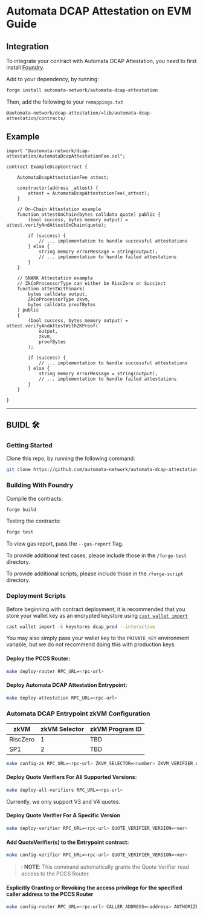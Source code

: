 # Automata DCAP Attestation on EVM Guide

## Integration

To integrate your contract with Automata DCAP Attestation, you need to first install [Foundry](https://book.getfoundry.sh/getting-started/installation).

Add to your dependency, by running:

```bash
forge install automata-network/automata-dcap-attestation
```

Then, add the following to your `remappings.txt`

```
@automata-network/dcap-attestation/=lib/automata-dcap-attestation/contracts/
```

## Example

```solidity
import "@automata-network/dcap-attestation/AutomataDcapAttestationFee.sol";

contract ExampleDcapContract {

    AutomataDcapAttestationFee attest;

    constructor(address _attest) {
        attest = AutomataDcapAttestationFee(_attest);
    }

    // On-Chain Attestation example
    function attestOnChain(bytes calldata quote) public {
        (bool success, bytes memory output) = attest.verifyAndAttestOnChain(quote);

        if (success) {
            // ... implementation to handle successful attestations
        } else {
            string memory errorMessage = string(output);
            // ... implementation to handle failed attestations
        }
    }

    // SNARK Attestation example
    // ZkCoProcessorType can either be RiscZero or Succinct
    function attestWithSnark(
        bytes calldata output,
        ZkCoProcessorType zkvm,
        bytes calldata proofBytes
    ) public 
    {
        (bool success, bytes memory output) = attest.verifyAndAttestWithZKProof(
            output,
            zkvm,
            proofBytes
        );

        if (success) {
            // ... implementation to handle successful attestations
        } else {
            string memory errorMessage = string(output);
            // ... implementation to handle failed attestations
        }
    }

}
```

---

## BUIDL 🛠️

### Getting Started

Clone this repo, by running the following command:

```bash
git clone https://github.com/automata-network/automata-dcap-attestation.git --recurse-submodules
```

### Building With Foundry

Compile the contracts:

```bash
forge build
```

Testing the contracts:

```bash
forge test
```

To view gas report, pass the `--gas-report` flag.

To provide additional test cases, please include those in the `/forge-test` directory.

To provide additional scripts, please include those in the `/forge-script` directory.

### Deployment Scripts

Before beginning with contract deployment, it is recommended that you store your wallet key as an encrypted keystore using [`cast wallet import`](https://book.getfoundry.sh/reference/cast/cast-wallet-import)

```bash
cast wallet import -k keystores dcap_prod --interactive
```

You may also simply pass your wallet key to the `PRIVATE_KEY` environment variable, but we do not recommend doing this with production keys.

#### Deploy the PCCS Router:

```bash
make deploy-router RPC_URL=<rpc-url>
```

#### Deploy Automata DCAP Attestation Entrypoint:

```bash
make deploy-attestation RPC_URL=<rpc-url>
```

### Automata DCAP Entrypoint zkVM Configuration

| zkVM | zkVM Selector | zkVM Program ID |
| --- | --- | --- |
| RiscZero | 1 | TBD |
| SP1 | 2 | TBD |

```bash
make config-zk RPC_URL=<rpc-url> ZKVM_SELECTOR=<number> ZKVM_VERIFIER_ADDRESS=<address> ZKVM_PROGRAM_IDENTIFIER=<identifier>
```

#### Deploy Quote Verifiers For All Supported Versions:

```bash
make deploy-all-verifiers RPC_URL=<rpc-url>
```
Currently, we only support V3 and V4 quotes.

#### Deploy Quote Verifier For A Specific Version

```bash
make deploy-verifier RPC_URL=<rpc-url> QUOTE_VERIFIER_VERSION=<ver>
```

#### Add QuoteVerifier(s) to the Entrypoint contract:

```bash
make config-verifier RPC_URL=<rpc-url> QUOTE_VERIFIER_VERSION=<ver>
```

> ℹ️ **NOTE**: This command automatically grants the Quote Verifier read access to the PCCS Router.


#### Explicitly Granting or Revoking the access privilege for the specified caller address to the PCCS Router

```bash
make config-router RPC_URL=<rpc-url> CALLER_ADDRESS=<address> AUTHORIZED=<true | false>
```